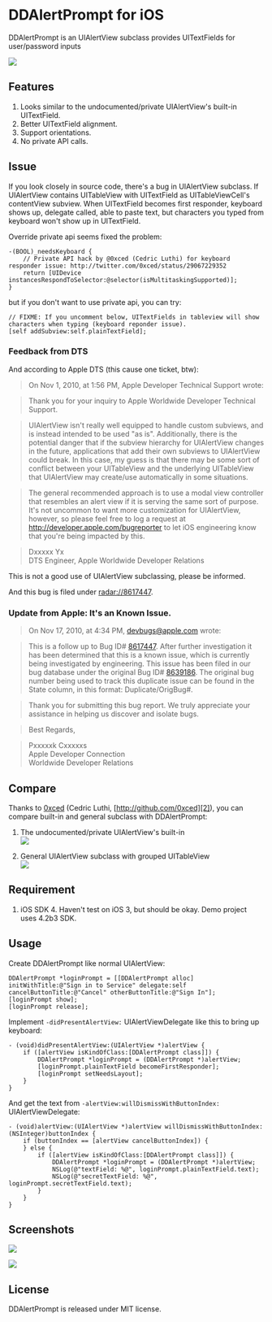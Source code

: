 # DDAlertPrompt for iOS
DDAlertPrompt is an UIAlertView subclass provides UITextFields for user/password inputs

![](http://github.com/digdog/DDAlertPrompt/raw/master/Screenshots/portrait.png)

## Features

1. Looks similar to the undocumented/private UIAlertView's built-in UITextField.
2. Better UITextField alignment.
3. Support orientations.
4. No private API calls.

## Issue

If you look closely in source code, there's a bug in UIAlertView subclass. If UIAlertView contains UITableView with UITextField as UITableViewCell's contentView subview. When UITextField becomes first responder, keyboard shows up, delegate called, able to paste text, but characters you typed from keyboard won't show up in UITextField.

Override private api seems fixed the problem:

    -(BOOL)_needsKeyboard {
	    // Private API hack by @0xced (Cedric Luthi) for keyboard responder issue: http://twitter.com/0xced/status/29067229352
	    return [UIDevice instancesRespondToSelector:@selector(isMultitaskingSupported)];
    }

but if you don't want to use private api, you can try:

    // FIXME: If you uncomment below, UITextFields in tableview will show characters when typing (keyboard reponder issue).
    [self addSubview:self.plainTextField];

### Feedback from DTS

And according to Apple DTS (this cause one ticket, btw):

> On Nov 1, 2010, at 1:56 PM, Apple Developer Technical Support wrote:  

> Thank you for your inquiry to Apple Worldwide Developer Technical Support.

> UIAlertView isn't really well equipped to handle custom subviews, and is instead intended to be used "as is".  Additionally, there is the potential danger that if the subview hierarchy for UIAlertView changes in the future, applications that add their own subviews to UIAlertView could break.  In this case, my guess is that there may be some sort of conflict between your UITableView and the underlying UITableView that UIAlertView may create/use automatically in some situations.

> The general recommended approach is to use a modal view controller that resembles an alert view if it is serving the same sort of purpose.  It's not uncommon to want more customization for UIAlertView, however, so please feel free to log a request at http://developer.apple.com/bugreporter to let iOS engineering know that you're being impacted by this.

> Dxxxxx Yx  
> DTS Engineer, Apple Worldwide Developer Relations

This is not a good use of UIAlertView subclassing, please be informed.

And this bug is filed under [radar://8617447][3].

### Update from Apple: It's an Known Issue.

> On Nov 17, 2010, at 4:34 PM, devbugs@apple.com wrote:

> This is a follow up to Bug ID# [8617447][3].  After further investigation it has been determined that this is a known issue, which is currently being investigated by engineering.  This issue has been filed in our bug database under the original Bug ID# [8639186][4]. The original bug number being used to track this duplicate issue can be found in the State column, in this format:  Duplicate/OrigBug#.

> Thank you for submitting this bug report. We truly appreciate your assistance in helping us discover and isolate bugs. 

> Best Regards,

> Pxxxxxk Cxxxxxs  
> Apple Developer Connection   
> Worldwide Developer Relations  

## Compare

Thanks to [0xced][1] (Cedric Luthi, [http://github.com/0xced][2]), you can compare built-in and general subclass with DDAlertPrompt:

1. The undocumented/private UIAlertView's built-in  
![](http://s3.amazonaws.com/ember/DW4hembfi0xyG5zttT0ohf7x5Ld4xAQq_m.png)

2. General UIAlertView subclass with grouped UITableView  
![](http://s3.amazonaws.com/ember/mhSByTnCeVa1iQTEwZaGkj30G110qKeF_m.png)

## Requirement

1. iOS SDK 4. Haven't test on iOS 3, but should be okay. Demo project uses 4.2b3 SDK.

## Usage

Create DDAlertPrompt like normal UIAlertView:

	DDAlertPrompt *loginPrompt = [[DDAlertPrompt alloc] initWithTitle:@"Sign in to Service" delegate:self cancelButtonTitle:@"Cancel" otherButtonTitle:@"Sign In"];	
	[loginPrompt show];
	[loginPrompt release];
	
Implement <code>-didPresentAlertView:</code> UIAlertViewDelegate like this to bring up keyboard:	
	
	- (void)didPresentAlertView:(UIAlertView *)alertView {
		if ([alertView isKindOfClass:[DDAlertPrompt class]]) {
			DDAlertPrompt *loginPrompt = (DDAlertPrompt *)alertView;
			[loginPrompt.plainTextField becomeFirstResponder];		
			[loginPrompt setNeedsLayout];
		}
	}
	
And get the text from <code>-alertView:willDismissWithButtonIndex:</code> UIAlertViewDelegate:
	
	- (void)alertView:(UIAlertView *)alertView willDismissWithButtonIndex:(NSInteger)buttonIndex {
		if (buttonIndex == [alertView cancelButtonIndex]) {
		} else {
			if ([alertView isKindOfClass:[DDAlertPrompt class]]) {
				DDAlertPrompt *loginPrompt = (DDAlertPrompt *)alertView;
				NSLog(@"textField: %@", loginPrompt.plainTextField.text);
				NSLog(@"secretTextField: %@", loginPrompt.secretTextField.text);
			}
		}
	}

## Screenshots

![](http://github.com/digdog/DDAlertPrompt/raw/master/Screenshots/portrait.png)  

![](http://github.com/digdog/DDAlertPrompt/raw/master/Screenshots/landscape.png)

## License

DDAlertPrompt is released under MIT license.

[1]: http://twitter.com/0xced/status/29073823461
[2]: http://github.com/0xced
[3]: radar://8617447
[4]: radar://8639186